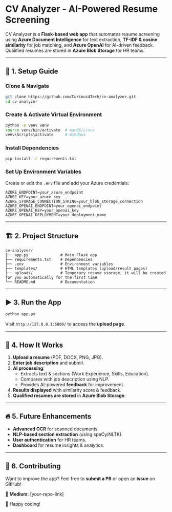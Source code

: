 # CV Analyzer - AI-Powered Resume Screening  

CV Analyzer is a **Flask-based web app** that automates resume screening using **Azure Document Intelligence** for text extraction, **TF-IDF & cosine similarity** for job matching, and **Azure OpenAI** for AI-driven feedback. Qualified resumes are stored in **Azure Blob Storage** for HR teams.

---

## 🚀 1. Setup Guide  

### **Clone & Navigate**  
```bash
git clone https://github.com/Curious4Tech/cv-analyzer.git
cd cv-analyzer
```

### **Create & Activate Virtual Environment**  
```bash
python -m venv venv
source venv/bin/activate  # macOS/Linux
venv\Scripts\activate     # Windows
```

### **Install Dependencies**  
```bash
pip install -r requirements.txt
```

### **Set Up Environment Variables**  
Create or edit the  `.env` file and add your Azure credentials:  
```env
AZURE_ENDPOINT=your_azure_endpoint
AZURE_KEY=your_azure_key
AZURE_STORAGE_CONNECTION_STRING=your_blob_storage_connection
AZURE_OPENAI_ENDPOINT=your_openai_endpoint
AZURE_OPENAI_KEY=your_openai_key
AZURE_OPENAI_DEPLOYMENT=your_deployment_name
```

---

## 🏗️ 2. Project Structure  

```
cv-analyzer/
├── app.py              # Main Flask app
├── requirements.txt    # Dependencies
├── .env                # Environment variables
├── templates/          # HTML templates (upload/result pages)
├── uploads/            # Temporary resume storage, it will be created for you automatically for the first time
└── README.md           # Documentation
```

---

## ▶️ 3. Run the App  
```bash
python app.py
```
Visit `http://127.0.0.1:5000/` to access the **upload page**.

---

## 📌 4. How It Works  
1. **Upload a resume** (PDF, DOCX, PNG, JPG).  
2. **Enter job description** and submit.  
3. **AI processing**:  
   - Extracts text & sections (Work Experience, Skills, Education).  
   - Compares with job description using NLP.  
   - Provides AI-powered **feedback** for improvement.  
4. **Results displayed** with similarity score & feedback.  
5. **Qualified resumes are stored** in **Azure Blob Storage**.  

---

## 🔥 5. Future Enhancements  
- **Advanced OCR** for scanned documents.  
- **NLP-based section extraction** (using spaCy/NLTK).  
- **User authentication** for HR teams.  
- **Dashboard** for resume insights & analytics.  

---

## 🤝 6. Contributing  
Want to improve the app? Feel free to **submit a PR** or open an **issue** on GitHub!  

📌 **Medium:** [your-repo-link]  

🚀 Happy coding!

